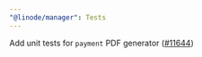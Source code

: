 ```yaml
---
"@linode/manager": Tests
---
```


Add unit tests for `payment` PDF generator ([#11644](https://github.com/linode/manager/pull/11644))
